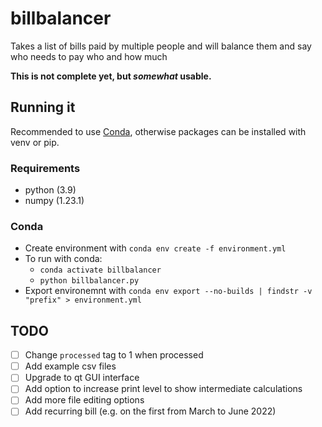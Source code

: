 # billbalancer

Takes a list of bills paid by multiple people and will balance them and say who needs to pay who and how much

**This is not complete yet, but _somewhat_ usable.**

## Running it

Recommended to use [Conda](#conda), otherwise packages can be installed with venv or pip. 

### Requirements

- python (3.9)
- numpy (1.23.1)

### Conda

- Create environment with `conda env create -f environment.yml`
- To run with conda:
  - `conda activate billbalancer`
  - `python billbalancer.py`
- Export environemnt with `conda env export --no-builds | findstr -v "prefix" > environment.yml`

## TODO

- [ ] Change `processed` tag to 1 when processed
- [ ] Add example csv files
- [ ] Upgrade to qt GUI interface
- [ ] Add option to increase print level to show intermediate calculations
- [ ] Add more file editing options
- [ ] Add recurring bill (e.g. on the first from March to June 2022)
